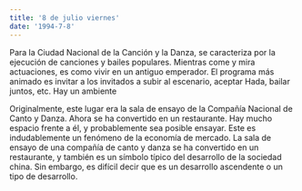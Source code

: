 ```yaml
---
title: '8 de julio viernes'
date: '1994-7-8'
---
```


Para la Ciudad Nacional de la Canción y la Danza, se caracteriza por la ejecución de canciones y bailes populares. Mientras come y mira actuaciones, es como vivir en un antiguo emperador. El programa más animado es invitar a los invitados a subir al escenario, aceptar Hada, bailar juntos, etc. Hay un ambiente

Originalmente, este lugar era la sala de ensayo de la Compañía Nacional de Canto y Danza. Ahora se ha convertido en un restaurante. Hay mucho espacio frente a él, y probablemente sea posible ensayar. Este es indudablemente un fenómeno de la economía de mercado. La sala de ensayo de una compañía de canto y danza se ha convertido en un restaurante, y también es un símbolo típico del desarrollo de la sociedad china. Sin embargo, es difícil decir que es un desarrollo ascendente o un tipo de desarrollo.

